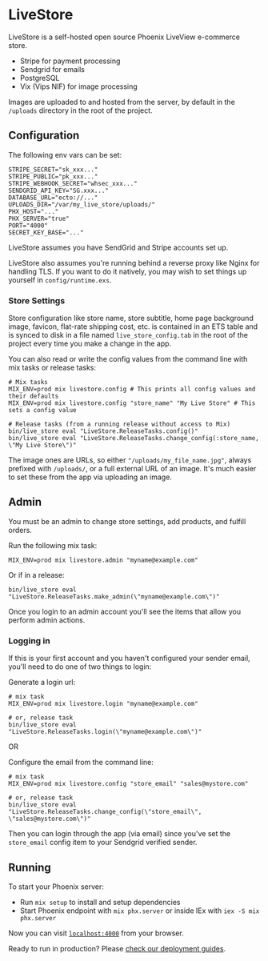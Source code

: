 # LiveStore

LiveStore is a self-hosted open source Phoenix LiveView e-commerce store.

  * Stripe for payment processing
  * Sendgrid for emails
  * PostgreSQL
  * Vix (Vips NIF) for image processing

Images are uploaded to and hosted from the server, by default in the `/uploads` directory in the root of the project.

## Configuration

The following env vars can be set:
```
STRIPE_SECRET="sk_xxx..."
STRIPE_PUBLIC="pk_xxx..."
STRIPE_WEBHOOK_SECRET="whsec_xxx..."
SENDGRID_API_KEY="SG.xxx..."
DATABASE_URL="ecto://..."
UPLOADS_DIR="/var/my_live_store/uploads/"
PHX_HOST="..."
PHX_SERVER="true"
PORT="4000"
SECRET_KEY_BASE="..."
```

LiveStore assumes you have SendGrid and Stripe accounts set up.

LiveStore also assumes you're running behind a reverse proxy like Nginx for handling TLS.
If you want to do it natively, you may wish to set things up yourself in `config/runtime.exs`.

### Store Settings

Store configuration like store name, store subtitle, home page background image, favicon, flat-rate shipping cost, etc. 
is contained in an ETS table and is synced to disk in a file named `live_store_config.tab` in the root of the project 
every time you make a change in the app.

You can also read or write the config values from the command line with mix tasks or release tasks:

```
# Mix tasks
MIX_ENV=prod mix livestore.config # This prints all config values and their defaults
MIX_ENV=prod mix livestore.config "store_name" "My Live Store" # This sets a config value

# Release tasks (from a running release without access to Mix)
bin/live_store eval "LiveStore.ReleaseTasks.config()"
bin/live_store eval "LiveStore.ReleaseTasks.change_config(:store_name, \"My Live Store\")"
```

The image ones are URLs, so either `"/uploads/my_file_name.jpg"`, always prefixed with `/uploads/`, or a full external URL of an image.
It's much easier to set these from the app via uploading an image.

## Admin

You must be an admin to change store settings, add products, and fulfill orders.

Run the following mix task:

```
MIX_ENV=prod mix livestore.admin "myname@example.com"
```

Or if in a release:

```
bin/live_store eval "LiveStore.ReleaseTasks.make_admin(\"myname@example.com\")"
```

Once you login to an admin account you'll see the items that allow you perform admin actions.

### Logging in

If this is your first account and you haven't configured your sender email, you'll need to do one of two things to login:

Generate a login url:
```
# mix task
MIX_ENV=prod mix livestore.login "myname@example.com"

# or, release task
bin/live_store eval "LiveStore.ReleaseTasks.login(\"myname@example.com\")"
```

OR

Configure the email from the command line:
```
# mix task
MIX_ENV=prod mix livestore.config "store_email" "sales@mystore.com"

# or, release task
bin/live_store eval "LiveStore.ReleaseTasks.change_config(\"store_email\", \"sales@mystore.com\")"
```
Then you can login through the app (via email) since you've set the `store_email` config item to your Sendgrid verified sender.

## Running

To start your Phoenix server:

  * Run `mix setup` to install and setup dependencies
  * Start Phoenix endpoint with `mix phx.server` or inside IEx with `iex -S mix phx.server`

Now you can visit [`localhost:4000`](http://localhost:4000) from your browser.

Ready to run in production? Please [check our deployment guides](https://hexdocs.pm/phoenix/deployment.html).
